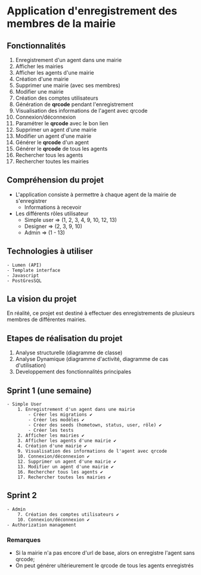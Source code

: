 # Application d'enregistrement des membres de la mairie

## Fonctionnalités
 1. Enregistrement d'un agent dans une mairie
 2. Afficher les mairies
 3. Afficher les agents d'une mairie
 4. Création d'une mairie
 5. Supprimer une mairie (avec ses membres)
 6. Modifier une mairie
 7. Création des comptes utilisateurs
 8. Génération de __qrcode__ pendant l'enregistrement
 9. Visualisation des informations de l'agent avec qrcode
10. Connexion/déconnexion
11. Paramétrer le __qrcode__ avec le bon lien
12. Supprimer un agent d'une mairie
13. Modifier un agent d'une mairie
14. Générer le __qrcode__ d'un agent
15. Générer le __qrcode__ de tous les agents
16. Rechercher tous les agents
17. Rechercher toutes les mairies

## Compréhension du projet

- L'application consiste à permettre à chaque agent de la mairie de s'enregistrer
    - Informations à recevoir
- Les différents rôles utilisateur
    - Simple user => (1, 2, 3, 4, 9, 10, 12, 13)
    - Designer => (2, 3, 9, 10)
    - Admin => (1 - 13)

## Technologies à utiliser

    - Lumen (API)
    - Template interface
    - Javascript
    - PostGresSQL

## La vision du projet

En réalité, ce projet est destiné à effectuer des enregistrements de plusieurs membres de différentes mairies.

## Etapes de réalisation du projet

1. Analyse structurelle (diagramme de classe)
2. Analyse Dynamique (diagramme d'activité, diagramme de cas d'utilisation)
3. Developpement des fonctionnalités principales

## Sprint 1 (une semaine)
    - Simple User
        1. Enregistrement d'un agent dans une mairie
            - Créer les migrations ✔
            - Créer les modèles ✔
            - Créer des seeds (hometown, status, user, rôle) ✔
            - Créer les tests
        2. Afficher les mairies ✔
        3. Afficher les agents d'une mairie ✔
        4. Création d'une mairie ✔
        9. Visualisation des informations de l'agent avec qrcode
        10. Connexion/déconnexion ✔
        12. Supprimer un agent d'une mairie ✔
        13. Modifier un agent d'une mairie ✔
        16. Rechercher tous les agents ✔
        17. Rechercher toutes les mairies ✔

## Sprint 2
    - Admin
        7. Création des comptes utilisateurs ✔
        10. Connexion/déconnexion ✔
    - Authorization management

### Remarques

- Si la mairie n'a pas encore d'url de base, alors on enregistre l'agent sans qrcode;
- On peut générer ultérieurement le qrcode de tous les agents enregistrés